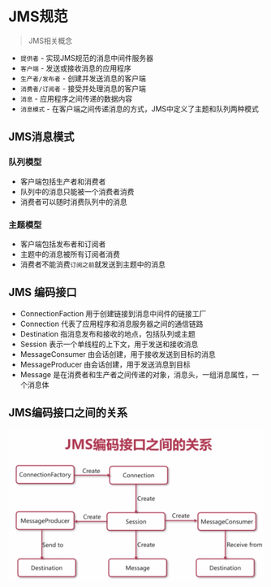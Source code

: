 
# JMS规范

> JMS相关概念

* `提供者` - 实现JMS规范的消息中间件服务器
* `客户端` - 发送或接收消息的应用程序
* `生产者/发布者` - 创建并发送消息的客户端
* `消费者/订阅者` - 接受并处理消息的客户端
* `消息` - 应用程序之间传递的数据内容
* `消息模式` - 在客户端之间传递消息的方式，JMS中定义了主题和队列两种模式

## JMS消息模式

### 队列模型

* 客户端包括生产者和消费者
* 队列中的消息只能被一个消费者消费
* 消费者可以随时消费队列中的消息

### 

### 主题模型

* 客户端包括发布者和订阅者
* 主题中的消息被所有订阅者消费
* 消费者不能消费`订阅之前`就发送到主题中的消息

## JMS 编码接口

* ConnectionFaction 用于创建链接到消息中间件的链接工厂
* Connection 代表了应用程序和消息服务器之间的通信链路
* Destination 指消息发布和接收的地点，包括队列或主题
* Session 表示一个单线程的上下文，用于发送和接收消息
* MessageConsumer 由会话创建，用于接收发送到目标的消息
* MessageProducer 由会话创建，用于发送消息到目标
* Message 是在消费者和生产者之间传递的对象，消息头，一组消息属性，一个消息体

## JMS编码接口之间的关系

![JMS编码接口之间的关系](./jms-interface-relation.png)
